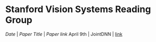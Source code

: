 # Stanford Vision Systems Reading Group

*Date* | *Paper Title* | *Paper link*
April 9th | JointDNN | [link](pdfs/hi.pdf)